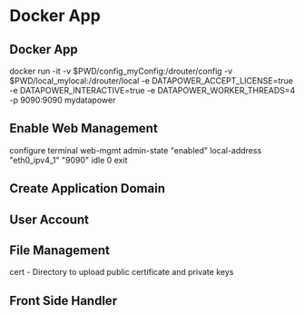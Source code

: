 # Docker App

## Docker App
docker run -it   -v $PWD/config_myConfig:/drouter/config   -v $PWD/local_mylocal:/drouter/local   -e DATAPOWER_ACCEPT_LICENSE=true   -e DATAPOWER_INTERACTIVE=true   -e DATAPOWER_WORKER_THREADS=4   -p 9090:9090   mydatapower

## Enable Web Management
configure terminal
web-mgmt
admin-state "enabled"
local-address "eth0_ipv4_1" "9090"
idle 0
exit


## Create Application Domain

## User Account

## File Management
cert - Directory to upload public certificate and private keys


## Front Side Handler




